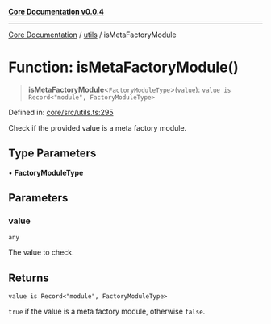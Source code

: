 [**Core Documentation v0.0.4**](../../README.md)

***

[Core Documentation](../../modules.md) / [utils](../README.md) / isMetaFactoryModule

# Function: isMetaFactoryModule()

> **isMetaFactoryModule**\<`FactoryModuleType`\>(`value`): `value is Record<"module", FactoryModuleType>`

Defined in: [core/src/utils.ts:295](https://github.com/stonemjs/core/blob/8c14a336c794eb98d8513b950cb1c2786962eaaf/src/utils.ts#L295)

Check if the provided value is a meta factory module.

## Type Parameters

• **FactoryModuleType**

## Parameters

### value

`any`

The value to check.

## Returns

`value is Record<"module", FactoryModuleType>`

`true` if the value is a meta factory module, otherwise `false`.
